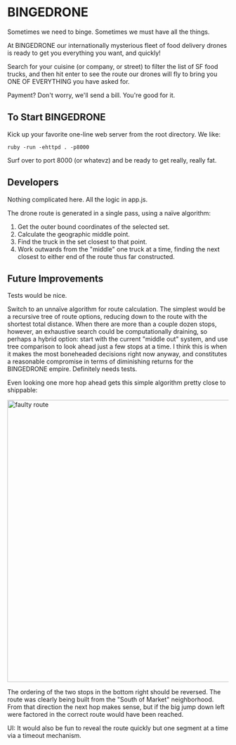 BINGEDRONE
==========

Sometimes we need to binge. Sometimes we must have all the things.

At BINGEDRONE our internationally mysterious fleet of food delivery drones is ready to get you everything you want, and quickly!

Search for your cuisine (or company, or street) to filter the list of SF food trucks, and then hit enter to see the route our drones will fly to bring you ONE OF EVERYTHING you have asked for.

Payment? Don't worry, we'll send a bill. You're good for it.

To Start BINGEDRONE
-------------------

Kick up your favorite one-line web server from the root directory. We like:

  `ruby -run -ehttpd . -p8000`

Surf over to port 8000 (or whatevz) and be ready to get really, really fat.

Developers
----------

Nothing complicated here. All the logic in app.js.

The drone route is generated in a single pass, using a naïve algorithm:

1) Get the outer bound coordinates of the selected set.
2) Calculate the geographic middle point.
3) Find the truck in the set closest to that point.
4) Work outwards from the "middle" one truck at a time, finding the next closest to either end of the route thus far constructed.

Future Improvements
-------------------

Tests would be nice.

Switch to an unnaïve algorithm for route calculation. The simplest would be a recursive tree of route options, reducing down to the route with the shortest total distance. When there are more than a couple dozen stops, however, an exhaustive search could be computationally draining, so perhaps a hybrid option: start with the current "middle out" system, and use tree comparison to look ahead just a few stops at a time. I think this is when it makes the most boneheaded decisions right now anyway, and constitutes a reasonable compromise in terms of diminishing returns for the BINGEDRONE empire. Definitely needs tests.

Even looking one more hop ahead gets this simple algorithm pretty close to shippable:

<img width="641" alt="faulty route" src="https://github.com/christopherkula/bingedrone/assets/97899131/4a12554d-50b2-40e3-87b1-e13a13645db9">

The ordering of the two stops in the bottom right should be reversed. The route was clearly being built from the "South of Market" neighborhood. From that direction the next hop makes sense, but if the big jump down left were factored in the correct route would have been reached.

UI: It would also be fun to reveal the route quickly but one segment at a time via a timeout mechanism.

